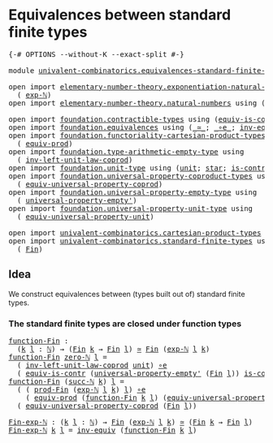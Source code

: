 # Equivalences between standard finite types

<pre class="Agda"><a id="55" class="Symbol">{-#</a> <a id="59" class="Keyword">OPTIONS</a> <a id="67" class="Pragma">--without-K</a> <a id="79" class="Pragma">--exact-split</a> <a id="93" class="Symbol">#-}</a>

<a id="98" class="Keyword">module</a> <a id="105" href="univalent-combinatorics.equivalences-standard-finite-types.html" class="Module">univalent-combinatorics.equivalences-standard-finite-types</a> <a id="164" class="Keyword">where</a>

<a id="171" class="Keyword">open</a> <a id="176" class="Keyword">import</a> <a id="183" href="elementary-number-theory.exponentiation-natural-numbers.html" class="Module">elementary-number-theory.exponentiation-natural-numbers</a> <a id="239" class="Keyword">using</a>
  <a id="247" class="Symbol">(</a> <a id="249" href="elementary-number-theory.exponentiation-natural-numbers.html#671" class="Function">exp-ℕ</a><a id="254" class="Symbol">)</a>
<a id="256" class="Keyword">open</a> <a id="261" class="Keyword">import</a> <a id="268" href="elementary-number-theory.natural-numbers.html" class="Module">elementary-number-theory.natural-numbers</a> <a id="309" class="Keyword">using</a> <a id="315" class="Symbol">(</a><a id="316" href="elementary-number-theory.natural-numbers.html#1444" class="Datatype">ℕ</a><a id="317" class="Symbol">;</a> <a id="319" href="elementary-number-theory.natural-numbers.html#1478" class="InductiveConstructor">succ-ℕ</a><a id="325" class="Symbol">;</a> <a id="327" href="elementary-number-theory.natural-numbers.html#1465" class="InductiveConstructor">zero-ℕ</a><a id="333" class="Symbol">)</a>

<a id="336" class="Keyword">open</a> <a id="341" class="Keyword">import</a> <a id="348" href="foundation.contractible-types.html" class="Module">foundation.contractible-types</a> <a id="378" class="Keyword">using</a> <a id="384" class="Symbol">(</a><a id="385" href="foundation-core.contractible-types.html#4237" class="Function">equiv-is-contr</a><a id="399" class="Symbol">)</a>
<a id="401" class="Keyword">open</a> <a id="406" class="Keyword">import</a> <a id="413" href="foundation.equivalences.html" class="Module">foundation.equivalences</a> <a id="437" class="Keyword">using</a> <a id="443" class="Symbol">(</a><a id="444" href="foundation-core.equivalences.html#1607" class="Function Operator">_≃_</a><a id="447" class="Symbol">;</a> <a id="449" href="foundation-core.equivalences.html#7843" class="Function Operator">_∘e_</a><a id="453" class="Symbol">;</a> <a id="455" href="foundation-core.equivalences.html#5707" class="Function">inv-equiv</a><a id="464" class="Symbol">)</a>
<a id="466" class="Keyword">open</a> <a id="471" class="Keyword">import</a> <a id="478" href="foundation.functoriality-cartesian-product-types.html" class="Module">foundation.functoriality-cartesian-product-types</a> <a id="527" class="Keyword">using</a>
  <a id="535" class="Symbol">(</a> <a id="537" href="foundation.functoriality-cartesian-product-types.html#3166" class="Function">equiv-prod</a><a id="547" class="Symbol">)</a>
<a id="549" class="Keyword">open</a> <a id="554" class="Keyword">import</a> <a id="561" href="foundation.type-arithmetic-empty-type.html" class="Module">foundation.type-arithmetic-empty-type</a> <a id="599" class="Keyword">using</a>
  <a id="607" class="Symbol">(</a> <a id="609" href="foundation.type-arithmetic-empty-type.html#7436" class="Function">inv-left-unit-law-coprod</a><a id="633" class="Symbol">)</a>
<a id="635" class="Keyword">open</a> <a id="640" class="Keyword">import</a> <a id="647" href="foundation.unit-type.html" class="Module">foundation.unit-type</a> <a id="668" class="Keyword">using</a> <a id="674" class="Symbol">(</a><a id="675" href="foundation.unit-type.html#975" class="Datatype">unit</a><a id="679" class="Symbol">;</a> <a id="681" href="foundation.unit-type.html#999" class="InductiveConstructor">star</a><a id="685" class="Symbol">;</a> <a id="687" href="foundation.unit-type.html#1534" class="Function">is-contr-unit</a><a id="700" class="Symbol">)</a>
<a id="702" class="Keyword">open</a> <a id="707" class="Keyword">import</a> <a id="714" href="foundation.universal-property-coproduct-types.html" class="Module">foundation.universal-property-coproduct-types</a> <a id="760" class="Keyword">using</a>
  <a id="768" class="Symbol">(</a> <a id="770" href="foundation.universal-property-coproduct-types.html#2181" class="Function">equiv-universal-property-coprod</a><a id="801" class="Symbol">)</a>
<a id="803" class="Keyword">open</a> <a id="808" class="Keyword">import</a> <a id="815" href="foundation.universal-property-empty-type.html" class="Module">foundation.universal-property-empty-type</a> <a id="856" class="Keyword">using</a>
  <a id="864" class="Symbol">(</a> <a id="866" href="foundation.universal-property-empty-type.html#2511" class="Function">universal-property-empty&#39;</a><a id="891" class="Symbol">)</a>
<a id="893" class="Keyword">open</a> <a id="898" class="Keyword">import</a> <a id="905" href="foundation.universal-property-unit-type.html" class="Module">foundation.universal-property-unit-type</a> <a id="945" class="Keyword">using</a>
  <a id="953" class="Symbol">(</a> <a id="955" href="foundation.universal-property-unit-type.html#2144" class="Function">equiv-universal-property-unit</a><a id="984" class="Symbol">)</a>

<a id="987" class="Keyword">open</a> <a id="992" class="Keyword">import</a> <a id="999" href="univalent-combinatorics.cartesian-product-types.html" class="Module">univalent-combinatorics.cartesian-product-types</a> <a id="1047" class="Keyword">using</a> <a id="1053" class="Symbol">(</a><a id="1054" href="univalent-combinatorics.cartesian-product-types.html#2748" class="Function">prod-Fin</a><a id="1062" class="Symbol">)</a>
<a id="1064" class="Keyword">open</a> <a id="1069" class="Keyword">import</a> <a id="1076" href="univalent-combinatorics.standard-finite-types.html" class="Module">univalent-combinatorics.standard-finite-types</a> <a id="1122" class="Keyword">using</a>
  <a id="1130" class="Symbol">(</a> <a id="1132" href="univalent-combinatorics.standard-finite-types.html#2072" class="Function">Fin</a><a id="1135" class="Symbol">)</a>
</pre>
## Idea

We construct equivalences between (types built out of) standard finite types.

### The standard finite types are closed under function types

<pre class="Agda"><a id="function-Fin"></a><a id="1301" href="univalent-combinatorics.equivalences-standard-finite-types.html#1301" class="Function">function-Fin</a> <a id="1314" class="Symbol">:</a>
  <a id="1318" class="Symbol">(</a><a id="1319" href="univalent-combinatorics.equivalences-standard-finite-types.html#1319" class="Bound">k</a> <a id="1321" href="univalent-combinatorics.equivalences-standard-finite-types.html#1321" class="Bound">l</a> <a id="1323" class="Symbol">:</a> <a id="1325" href="elementary-number-theory.natural-numbers.html#1444" class="Datatype">ℕ</a><a id="1326" class="Symbol">)</a> <a id="1328" class="Symbol">→</a> <a id="1330" class="Symbol">(</a><a id="1331" href="univalent-combinatorics.standard-finite-types.html#2072" class="Function">Fin</a> <a id="1335" href="univalent-combinatorics.equivalences-standard-finite-types.html#1319" class="Bound">k</a> <a id="1337" class="Symbol">→</a> <a id="1339" href="univalent-combinatorics.standard-finite-types.html#2072" class="Function">Fin</a> <a id="1343" href="univalent-combinatorics.equivalences-standard-finite-types.html#1321" class="Bound">l</a><a id="1344" class="Symbol">)</a> <a id="1346" href="foundation-core.equivalences.html#1607" class="Function Operator">≃</a> <a id="1348" href="univalent-combinatorics.standard-finite-types.html#2072" class="Function">Fin</a> <a id="1352" class="Symbol">(</a><a id="1353" href="elementary-number-theory.exponentiation-natural-numbers.html#671" class="Function">exp-ℕ</a> <a id="1359" href="univalent-combinatorics.equivalences-standard-finite-types.html#1321" class="Bound">l</a> <a id="1361" href="univalent-combinatorics.equivalences-standard-finite-types.html#1319" class="Bound">k</a><a id="1362" class="Symbol">)</a>
<a id="1364" href="univalent-combinatorics.equivalences-standard-finite-types.html#1301" class="Function">function-Fin</a> <a id="1377" href="elementary-number-theory.natural-numbers.html#1465" class="InductiveConstructor">zero-ℕ</a> <a id="1384" href="univalent-combinatorics.equivalences-standard-finite-types.html#1384" class="Bound">l</a> <a id="1386" class="Symbol">=</a>
  <a id="1390" class="Symbol">(</a> <a id="1392" href="foundation.type-arithmetic-empty-type.html#7436" class="Function">inv-left-unit-law-coprod</a> <a id="1417" href="foundation.unit-type.html#975" class="Datatype">unit</a><a id="1421" class="Symbol">)</a> <a id="1423" href="foundation-core.equivalences.html#7843" class="Function Operator">∘e</a>
  <a id="1428" class="Symbol">(</a> <a id="1430" href="foundation-core.contractible-types.html#4237" class="Function">equiv-is-contr</a> <a id="1445" class="Symbol">(</a><a id="1446" href="foundation.universal-property-empty-type.html#2511" class="Function">universal-property-empty&#39;</a> <a id="1472" class="Symbol">(</a><a id="1473" href="univalent-combinatorics.standard-finite-types.html#2072" class="Function">Fin</a> <a id="1477" href="univalent-combinatorics.equivalences-standard-finite-types.html#1384" class="Bound">l</a><a id="1478" class="Symbol">))</a> <a id="1481" href="foundation.unit-type.html#1534" class="Function">is-contr-unit</a><a id="1494" class="Symbol">)</a>
<a id="1496" href="univalent-combinatorics.equivalences-standard-finite-types.html#1301" class="Function">function-Fin</a> <a id="1509" class="Symbol">(</a><a id="1510" href="elementary-number-theory.natural-numbers.html#1478" class="InductiveConstructor">succ-ℕ</a> <a id="1517" href="univalent-combinatorics.equivalences-standard-finite-types.html#1517" class="Bound">k</a><a id="1518" class="Symbol">)</a> <a id="1520" href="univalent-combinatorics.equivalences-standard-finite-types.html#1520" class="Bound">l</a> <a id="1522" class="Symbol">=</a>
  <a id="1526" class="Symbol">(</a> <a id="1528" class="Symbol">(</a> <a id="1530" href="univalent-combinatorics.cartesian-product-types.html#2748" class="Function">prod-Fin</a> <a id="1539" class="Symbol">(</a><a id="1540" href="elementary-number-theory.exponentiation-natural-numbers.html#671" class="Function">exp-ℕ</a> <a id="1546" href="univalent-combinatorics.equivalences-standard-finite-types.html#1520" class="Bound">l</a> <a id="1548" href="univalent-combinatorics.equivalences-standard-finite-types.html#1517" class="Bound">k</a><a id="1549" class="Symbol">)</a> <a id="1551" href="univalent-combinatorics.equivalences-standard-finite-types.html#1520" class="Bound">l</a><a id="1552" class="Symbol">)</a> <a id="1554" href="foundation-core.equivalences.html#7843" class="Function Operator">∘e</a>
    <a id="1561" class="Symbol">(</a> <a id="1563" href="foundation.functoriality-cartesian-product-types.html#3166" class="Function">equiv-prod</a> <a id="1574" class="Symbol">(</a><a id="1575" href="univalent-combinatorics.equivalences-standard-finite-types.html#1301" class="Function">function-Fin</a> <a id="1588" href="univalent-combinatorics.equivalences-standard-finite-types.html#1517" class="Bound">k</a> <a id="1590" href="univalent-combinatorics.equivalences-standard-finite-types.html#1520" class="Bound">l</a><a id="1591" class="Symbol">)</a> <a id="1593" class="Symbol">(</a><a id="1594" href="foundation.universal-property-unit-type.html#2144" class="Function">equiv-universal-property-unit</a> <a id="1624" class="Symbol">(</a><a id="1625" href="univalent-combinatorics.standard-finite-types.html#2072" class="Function">Fin</a> <a id="1629" href="univalent-combinatorics.equivalences-standard-finite-types.html#1520" class="Bound">l</a><a id="1630" class="Symbol">))))</a> <a id="1635" href="foundation-core.equivalences.html#7843" class="Function Operator">∘e</a>
  <a id="1640" class="Symbol">(</a> <a id="1642" href="foundation.universal-property-coproduct-types.html#2181" class="Function">equiv-universal-property-coprod</a> <a id="1674" class="Symbol">(</a><a id="1675" href="univalent-combinatorics.standard-finite-types.html#2072" class="Function">Fin</a> <a id="1679" href="univalent-combinatorics.equivalences-standard-finite-types.html#1520" class="Bound">l</a><a id="1680" class="Symbol">))</a>

<a id="Fin-exp-ℕ"></a><a id="1684" href="univalent-combinatorics.equivalences-standard-finite-types.html#1684" class="Function">Fin-exp-ℕ</a> <a id="1694" class="Symbol">:</a> <a id="1696" class="Symbol">(</a><a id="1697" href="univalent-combinatorics.equivalences-standard-finite-types.html#1697" class="Bound">k</a> <a id="1699" href="univalent-combinatorics.equivalences-standard-finite-types.html#1699" class="Bound">l</a> <a id="1701" class="Symbol">:</a> <a id="1703" href="elementary-number-theory.natural-numbers.html#1444" class="Datatype">ℕ</a><a id="1704" class="Symbol">)</a> <a id="1706" class="Symbol">→</a> <a id="1708" href="univalent-combinatorics.standard-finite-types.html#2072" class="Function">Fin</a> <a id="1712" class="Symbol">(</a><a id="1713" href="elementary-number-theory.exponentiation-natural-numbers.html#671" class="Function">exp-ℕ</a> <a id="1719" href="univalent-combinatorics.equivalences-standard-finite-types.html#1699" class="Bound">l</a> <a id="1721" href="univalent-combinatorics.equivalences-standard-finite-types.html#1697" class="Bound">k</a><a id="1722" class="Symbol">)</a> <a id="1724" href="foundation-core.equivalences.html#1607" class="Function Operator">≃</a> <a id="1726" class="Symbol">(</a><a id="1727" href="univalent-combinatorics.standard-finite-types.html#2072" class="Function">Fin</a> <a id="1731" href="univalent-combinatorics.equivalences-standard-finite-types.html#1697" class="Bound">k</a> <a id="1733" class="Symbol">→</a> <a id="1735" href="univalent-combinatorics.standard-finite-types.html#2072" class="Function">Fin</a> <a id="1739" href="univalent-combinatorics.equivalences-standard-finite-types.html#1699" class="Bound">l</a><a id="1740" class="Symbol">)</a>
<a id="1742" href="univalent-combinatorics.equivalences-standard-finite-types.html#1684" class="Function">Fin-exp-ℕ</a> <a id="1752" href="univalent-combinatorics.equivalences-standard-finite-types.html#1752" class="Bound">k</a> <a id="1754" href="univalent-combinatorics.equivalences-standard-finite-types.html#1754" class="Bound">l</a> <a id="1756" class="Symbol">=</a> <a id="1758" href="foundation-core.equivalences.html#5707" class="Function">inv-equiv</a> <a id="1768" class="Symbol">(</a><a id="1769" href="univalent-combinatorics.equivalences-standard-finite-types.html#1301" class="Function">function-Fin</a> <a id="1782" href="univalent-combinatorics.equivalences-standard-finite-types.html#1752" class="Bound">k</a> <a id="1784" href="univalent-combinatorics.equivalences-standard-finite-types.html#1754" class="Bound">l</a><a id="1785" class="Symbol">)</a>
</pre>